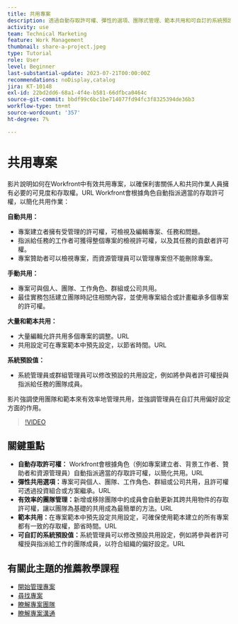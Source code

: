 ```yaml
---
title: 共用專案
description: 透過自動存取許可權、彈性的選項、團隊式管理、範本共用和可自訂的系統預設來簡化Workfront中的專案共用，進而簡化協同合作。
activity: use
team: Technical Marketing
feature: Work Management
thumbnail: share-a-project.jpeg
type: Tutorial
role: User
level: Beginner
last-substantial-update: 2023-07-21T00:00:00Z
recommendations: noDisplay,catalog
jira: KT-10148
exl-id: 22bd2dd6-68a1-4f4e-b581-66dfbca0464c
source-git-commit: bbdf99c6bc1be714077fd94fc3f8325394de36b3
workflow-type: tm+mt
source-wordcount: '357'
ht-degree: 7%

---
```


# 共用專案

影片說明如何在Workfront中有效共用專案，以確保利害關係人和共同作業人員擁有必要的可見度和存取權。&#x200B;URL Workfront會根據角色自動指派適當的存取許可權，以簡化共用作業：

**自動共用：**
* 專案建立者擁有受管理的許可權，可檢視及編輯專案、任務和問題。
* 指派給任務的工作者可獲得整個專案的檢視許可權，以及其任務的貢獻者許可權。
* 專案贊助者可以檢視專案，而資源管理員可以管理專案但不能刪除專案。

**手動共用：**
* 專案可與個人、團隊、工作角色、群組或公司共用。
* 最佳實務包括建立團隊時記住相關內容，並使用專案組合或計畫繼承多個專案的許可權。

**大量和範本共用：**
* 大量編輯允許共用多個專案的調整。&#x200B;URL
* 共用設定可在專案範本中預先設定，以節省時間。&#x200B;URL

**系統預設值：**
* 系統管理員或群組管理員可以修改預設的共用設定，例如將參與者許可權授與指派給任務的團隊成員。

影片強調使用團隊和範本來有效率地管理共用，並強調管理員在自訂共用偏好設定方面的作用。

>[!VIDEO](https://video.tv.adobe.com/v/3423146/?quality=12&learn=on&enablevpops=1&captions=chi_hant)

## 關鍵重點

* **自動存取許可權：** Workfront會根據角色（例如專案建立者、背景工作者、贊助者和資源管理員）自動指派適當的存取許可權，以簡化共用。&#x200B;URL
* **彈性共用選項：**&#x200B;專案可與個人、團隊、工作角色、群組或公司共用，且許可權可透過投資組合或方案繼承。&#x200B;URL
* **有效率的團隊管理：**&#x200B;新增或移除團隊中的成員會自動更新其跨共用物件的存取許可權，讓以團隊為基礎的共用成為最簡單的方法。&#x200B;URL
* **範本共用：**&#x200B;在專案範本中預先設定共用設定，可確保使用範本建立的所有專案都有一致的存取權，節省時間。&#x200B;URL
* **可自訂的系統預設值：**&#x200B;系統管理員可以修改預設共用設定，例如將參與者許可權授與指派給工作的團隊成員，以符合組織的偏好設定。&#x200B;URL


## 有關此主題的推薦教學課程

* [開始管理專案](/help/manage-work/projects/getting-started-manage-a-project.md)
* [尋找專案](/help/manage-work/projects/find-projects.md)
* [瞭解專案團隊](/help/manage-work/projects/understand-the-project-team.md)
* [瞭解專案溝通](/help/manage-work/projects/understand-project-communication.md)


